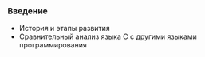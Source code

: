 ### Введение
* История и этапы развития
* Сравнительный анализ языка С с другими языками программирования
